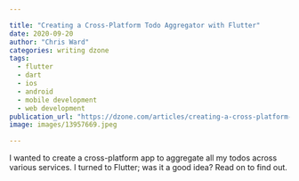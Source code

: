 ```yaml
---

title: "Creating a Cross-Platform Todo Aggregator with Flutter"
date: 2020-09-20
author: "Chris Ward"
categories: writing dzone
tags: 
  - flutter
  - dart
  - ios
  - android
  - mobile development
  - web development
publication_url: "https://dzone.com/articles/creating-a-cross-platform-todo-aggregator-with-flu"
image: images/13957669.jpeg

---
```

I wanted to create a cross-platform app to aggregate all my todos across various services. I turned to Flutter; was it a good idea? Read on to find out.

